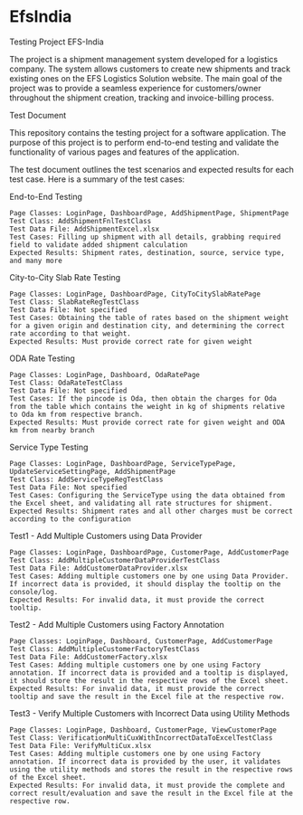 # EfsIndia

Testing Project EFS-India

The project is a shipment management system developed for a logistics company. The system allows customers to create new shipments and track existing ones on the EFS Logistics Solution website. The main goal of the project was to provide a seamless experience for customers/owner throughout the shipment creation, tracking and invoice-billing process.

Test Document

This repository contains the testing project for a software application. The purpose of this project is to perform end-to-end testing and validate the functionality of various pages and features of the application.

The test document outlines the test scenarios and expected results for each test case. Here is a summary of the test cases:

End-to-End Testing

    Page Classes: LoginPage, DashboardPage, AddShipmentPage, ShipmentPage
    Test Class: AddShipmentFnlTestClass
    Test Data File: AddShipmentExcel.xlsx
    Test Cases: Filling up shipment with all details, grabbing required field to validate added shipment calculation
    Expected Results: Shipment rates, destination, source, service type, and many more

City-to-City Slab Rate Testing

    Page Classes: LoginPage, DashboardPage, CityToCitySlabRatePage
    Test Class: SlabRateRegTestClass
    Test Data File: Not specified
    Test Cases: Obtaining the table of rates based on the shipment weight for a given origin and destination city, and determining the correct rate according to that weight.
    Expected Results: Must provide correct rate for given weight

ODA Rate Testing

    Page Classes: LoginPage, Dashboard, OdaRatePage
    Test Class: OdaRateTestClass
    Test Data File: Not specified
    Test Cases: If the pincode is Oda, then obtain the charges for Oda from the table which contains the weight in kg of shipments relative to Oda km from respective branch.
    Expected Results: Must provide correct rate for given weight and ODA km from nearby branch

Service Type Testing

    Page Classes: LoginPage, DashboardPage, ServiceTypePage, UpdateServiceSettingPage, AddShipmentPage
    Test Class: AddServiceTypeRegTestClass
    Test Data File: Not specified
    Test Cases: Configuring the ServiceType using the data obtained from the Excel sheet, and validating all rate structures for shipment.
    Expected Results: Shipment rates and all other charges must be correct according to the configuration

Test1 - Add Multiple Customers using Data Provider

    Page Classes: LoginPage, DashboardPage, CustomerPage, AddCustomerPage
    Test Class: AddMultipleCustomerDataProviderTestClass
    Test Data File: AddCustomerDataProvider.xlsx
    Test Cases: Adding multiple customers one by one using Data Provider. If incorrect data is provided, it should display the tooltip on the console/log.
    Expected Results: For invalid data, it must provide the correct tooltip.

Test2 - Add Multiple Customers using Factory Annotation

    Page Classes: LoginPage, Dashboard, CustomerPage, AddCustomerPage
    Test Class: AddMultipleCustomerFactoryTestClass
    Test Data File: AddCustomerFactory.xlsx
    Test Cases: Adding multiple customers one by one using Factory annotation. If incorrect data is provided and a tooltip is displayed, it should store the result in the respective rows of the Excel sheet.
    Expected Results: For invalid data, it must provide the correct tooltip and save the result in the Excel file at the respective row.

Test3 - Verify Multiple Customers with Incorrect Data using Utility Methods

    Page Classes: LoginPage, Dashboard, CustomerPage, ViewCustomerPage
    Test Class: VerificationMultiCuxWithIncorrectDataToExcelTestClass
    Test Data File: VerifyMultiCux.xlsx
    Test Cases: Adding multiple customers one by one using Factory annotation. If incorrect data is provided by the user, it validates using the utility methods and stores the result in the respective rows of the Excel sheet.
    Expected Results: For invalid data, it must provide the complete and correct result/evaluation and save the result in the Excel file at the respective row.
